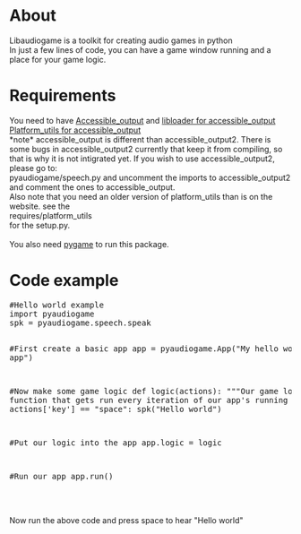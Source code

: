<title>Readme for pyaudiogame</title>


<h1>About</h1>
Libaudiogame is a toolkit for creating audio games in python<br/>
In just a few lines of code, you can have a game window running and a place for your game logic.<br/>
<h1>Requirements</h1>
You need to have
<a href="http://hg.q-continuum.net/accessible_output/">Accessible_output</a>
and
<a href="http://hg.q-continuum.net/libloader/">libloader for accessible_output</a>
<a href="http://hg.q-continuum.net/platform_utils/">Platform_utils for accessible_output</a><br/>
*note* accessible_output is different than accessible_output2. There is some bugs in accessible_output2 currently that keep it from compiling, so that is why it is not intigrated yet. If you wish to use accessible_output2, please go to:<br/>
pyaudiogame/speech.py and uncomment the imports to accessible_output2 and comment the ones to accessible_output.<br/>
Also note that you need an older version of platform_utils than is on the website. see the<br/>
requires/platform_utils<br/>
for the setup.py.
<br/><br/>
You also need
<a href="http://pygame.org/download.shtml">pygame</a>
to run this package.

<h1>Code example</h1>
<pre>
#Hello world example
import pyaudiogame
spk = pyaudiogame.speech.speak

#First create a basic app
app = pyaudiogame.App("My hello world app")

#Now make some game logic
def logic(actions):
	"""Our game logic function that gets run every iteration of our app's running loop"""
	if actions['key'] == "space":
		spk("Hello world")

#Put our logic into the app
app.logic = logic

#Run our app
app.run()
</pre>
<br/>
<br/>
Now run the above code and press space to hear "Hello world"<br/>
